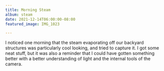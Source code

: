 ```yaml
---
title: Morning Steam
album: steam
date: 2021-12-14T06:00:00-08:00
featured_image: IMG_1023

---
```

I noticed one morning that the steam evaporating off our backyard structures was particularly cool looking, and tried to capture it. I got some neat stuff, but it was also a reminder that I could have gotten something better with a better understanding of light and the internal tools of the camera.